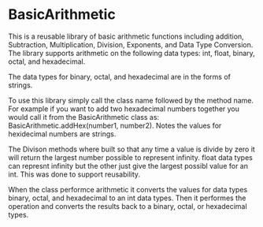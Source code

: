 # BasicArithmetic

This is a reusable library of basic arithmetic functions including addition, Subtraction, Multiplication, Division, Exponents, and Data Type Conversion. The library supports arithmetic on the following data types: int, float, binary, octal, and hexadecimal.

The data types for binary, octal, and hexadecimal are in the forms of strings.

To use this library simply call the class name followed by the method name. For example if you want to add two hexadecimal numbers together you would call it from the BasicArithmetic class as: BasicArithmetic.addHex(number1, number2). Notes the values for hexidecimal numbers are strings.

The Divison methods where built so that any time a value is divide by zero it will return the largest number possible to represent infinity. float data types can represnt infinity but the other just give the largest possibl value for an int. This was done to support reusability.

When the class performce arithmetic it converts the values for data types binary, octal, and hexadecimal to an int data types. Then it performes the operation and converts the results back to a binary, octal, or hexadecimal types.


